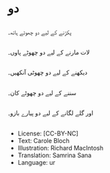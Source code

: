 # دو

##
پکڑنے کے لیے دو چھوٹے ہاتھ۔

##

##
لات مارنے کے لیے دو چھوٹے پاوں۔

##

##
دیکھنے کے لیے دو چھوٹی آنکھیں۔

##

##
سننے کے لیے دو چھوٹے کان۔

##

##
اور گلے لگانے کے لیے دو پیارے بازو۔

##

##
* License: [CC-BY-NC]
* Text: Carole Bloch
* Illustration: Richard MacIntosh
* Translation: Samrina Sana
* Language: ur
